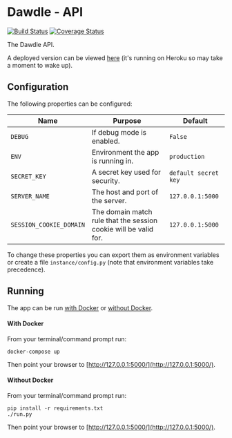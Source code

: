 # Dawdle - API

[![Build Status](https://img.shields.io/github/workflow/status/vanillaSlice/dawdle/Deploy%20API/master)](https://github.com/vanillaSlice/dawdle/actions?query=workflow%3A%22Deploy+API%22+branch%3Amaster)
[![Coverage Status](https://img.shields.io/codecov/c/gh/vanillaSlice/dawdle/master?flag=api)](https://codecov.io/gh/vanillaSlice/dawdle/branch/master)

The Dawdle API.

A deployed version can be viewed [here](https://dawdle-api.mikelowe.xyz/) (it's running on Heroku so may take a moment
to wake up).

## Configuration

The following properties can be configured:

| Name                    | Purpose                                                          | Default               |
| ----------------------- | ---------------------------------------------------------------- | --------------------- |
| `DEBUG`                 | If debug mode is enabled.                                        | `False`               |
| `ENV`                   | Environment the app is running in.                               | `production`          |
| `SECRET_KEY`            | A secret key used for security.                                  | `default secret key`  |
| `SERVER_NAME`           | The host and port of the server.                                 | `127.0.0.1:5000`      |
| `SESSION_COOKIE_DOMAIN` | The domain match rule that the session cookie will be valid for. | `127.0.0.1:5000`      |

To change these properties you can export them as environment variables or create a file `instance/config.py` (note
that environment variables take precedence).

## Running

The app can be run [with Docker](#with-docker) or [without Docker](#without-docker).

#### With Docker

From your terminal/command prompt run:

```
docker-compose up
```

Then point your browser to [http://127.0.0.1:5000/](http://127.0.0.1:5000/).

#### Without Docker

From your terminal/command prompt run:

```
pip install -r requirements.txt
./run.py
```

Then point your browser to [http://127.0.0.1:5000/](http://127.0.0.1:5000/).
